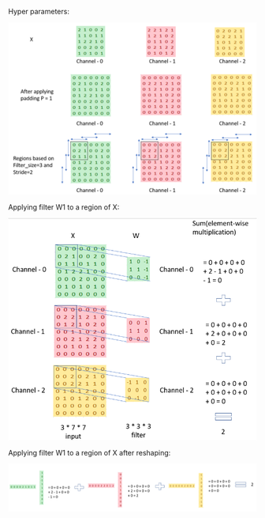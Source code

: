 Hyper parameters:

![CNN params](CNN_full.png)

Applying filter W1 to a region of X:

![CNN1](CNN_1.png)

Applying filter W1 to a region of X after reshaping:

![CNN2](CNN_2.png)
